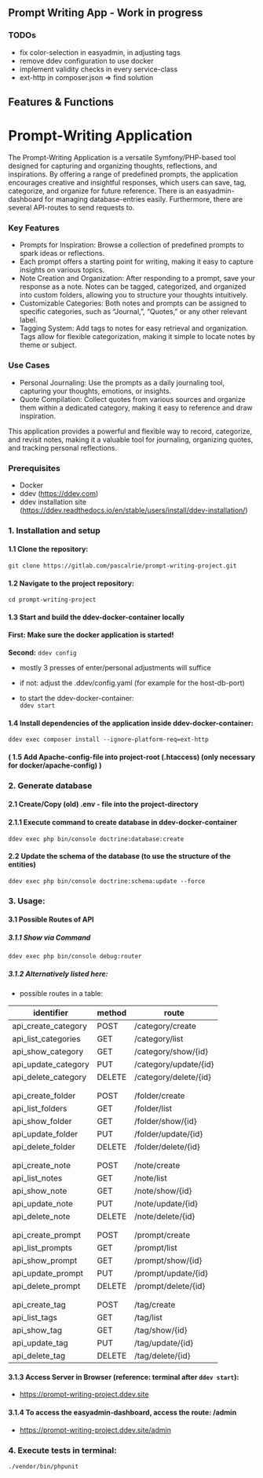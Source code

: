 ## Prompt Writing App - Work in progress

### TODOs
- fix color-selection in easyadmin, in adjusting tags
- remove ddev configuration to use docker
- implement validity checks in every service-class
- ext-http in composer.json => find solution

## Features & Functions

# Prompt-Writing Application

The Prompt-Writing Application is a versatile Symfony/PHP-based tool designed for capturing and organizing thoughts, reflections,
and inspirations. By offering a range of predefined prompts, the application encourages creative and insightful responses,
which users can save, tag, categorize, and organize for future reference. There is an easyadmin-dashboard for managing
database-entries easily. Furthermore, there are several API-routes to send requests to.

### Key Features

- Prompts for Inspiration: Browse a collection of predefined prompts to spark ideas or reflections. 
- Each prompt offers a starting point for writing, making it easy to capture insights on various topics.
- Note Creation and Organization: After responding to a prompt, save your response as a note. Notes can be tagged, categorized, and organized into custom folders, allowing you to structure your thoughts intuitively.
- Customizable Categories: Both notes and prompts can be assigned to specific categories, such as “Journal,”, “Quotes,” or any other relevant label.
- Tagging System: Add tags to notes for easy retrieval and organization. Tags allow for flexible categorization, making it simple to locate notes by theme or subject.

### Use Cases

- Personal Journaling: Use the prompts as a daily journaling tool, capturing your thoughts, emotions, or insights.
- Quote Compilation: Collect quotes from various sources and organize them within a dedicated category, making it easy to reference and draw inspiration.

This application provides a powerful and flexible way to record, categorize, and revisit notes, making it a valuable tool for journaling, organizing quotes, and tracking personal reflections.


### Prerequisites

- Docker
- ddev (https://ddev.com)
- ddev installation site (https://ddev.readthedocs.io/en/stable/users/install/ddev-installation/)

### 1. Installation and setup

#### 1.1 Clone the repository:

```git clone https://gitlab.com/pascalrie/prompt-writing-project.git```

#### 1.2 Navigate to the project repository:

```cd prompt-writing-project```

#### 1.3 Start and build the ddev-docker-container locally
#### First: Make sure the docker application is started!
**Second:** ```ddev config```

- mostly 3 presses of enter/personal adjustments will suffice
- if not: adjust the .ddev/config.yaml (for example for the host-db-port)

- to start the ddev-docker-container: \
```ddev start```

#### 1.4 Install dependencies of the application inside ddev-docker-container:

```ddev exec composer install --ignore-platform-req=ext-http```

#### ( 1.5 Add Apache-config-file into project-root (.htaccess) (only necessary for docker/apache-config) )

### 2. Generate database

#### 2.1 Create/Copy (old) .env - file into the project-directory

#### 2.1.1 Execute command to create database in ddev-docker-container
```ddev exec php bin/console doctrine:database:create```

#### 2.2 Update the schema of the database (to use the structure of the entities)

```ddev exec php bin/console doctrine:schema:update --force```

### 3. Usage:

#### 3.1 Possible Routes of API

##### 3.1.1 Show via Command
```ddev exec php bin/console debug:router```
##### 3.1.2 Alternatively listed here:
- possible routes in a table:

| 	identifier         | method	 | route	                 |
|---------------------|---------|------------------------|
| api_create_category | POST    | /category/create       |
| api_list_categories | GET     | /category/list         |
| api_show_category   | GET     | /category/show/{id}    |
| api_update_category | PUT	    | /category/update/{id}  |
| api_delete_category | DELETE	 | 	/category/delete/{id} |
|                     |         |                        |
|                     |         |                        |
| api_create_folder   | POST	   | 	/folder/create        |
| api_list_folders	   | GET	    | 	/folder/list          |
| api_show_folder	    | GET     | 	/folder/show/{id}     |
| api_update_folder   | 	PUT    | 	/folder/update/{id}   |
| api_delete_folder	  | DELETE	 | 	/folder/delete/{id}   |
| 	                   | 	       | 	                      |
| 	                   | 	       | 	                      |
| api_create_note	    | POST	   | 	/note/create          |
| api_list_notes	     | GET 	   | 	 /note/list           |
| api_show_note	      | GET	    | 	  /note/show/{id}     |
| api_update_note	    | PUT	    | 	/note/update/{id}     |
| api_delete_note	    | DELETE	 | 	/note/delete/{id}     |
| 	                   | 	       | 	                      |
| 	                   | 	       | 	                      |
| api_create_prompt 	 | POST	   | 	 /prompt/create       |
| api_list_prompts	   | GET	    | 	  /prompt/list        |
| api_show_prompt	    | GET	    | 	  /prompt/show/{id}   |
| api_update_prompt	  | PUT	    | 	  /prompt/update/{id} |
| api_delete_prompt	  | DELETE	 | 	/prompt/delete/{id}   |
| 	                   | 	       | 	                      |
| 	                   | 	       | 	                      |
| api_create_tag	     | POST	   | 	 /tag/create          |
| api_list_tags	      | GET	    | 	 /tag/list            |
| api_show_tag	       | GET	    | 	 /tag/show/{id}       |
| api_update_tag	     | PUT	    | 	 /tag/update/{id}     |
| api_delete_tag	     | DELETE	 | 	  /tag/delete/{id}    |

#### 3.1.3 Access Server in Browser (reference: terminal after ```ddev start```):
- https://prompt-writing-project.ddev.site 

#### 3.1.4 To access the easyadmin-dashboard, access the route: /admin
- https://prompt-writing-project.ddev.site/admin

### 4. Execute tests in terminal:
```./vendor/bin/phpunit```
